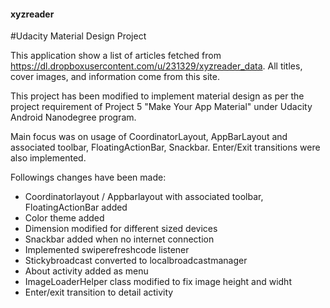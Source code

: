 #### xyzreader
#Udacity Material Design Project

This application show a list of articles fetched from https://dl.dropboxusercontent.com/u/231329/xyzreader_data. All titles, cover images, and information come from this site.

This project has been modified to implement material design as per the project requirement of Project 5 "Make Your App Material" under Udacity Android Nanodegree program.

Main focus was on usage of CoordinatorLayout, AppBarLayout and associated toolbar, FloatingActionBar, Snackbar. Enter/Exit transitions were also implemented.

Followings changes have been made:

- Coordinatorlayout / Appbarlayout with associated toolbar, FloatingActionBar added
- Color theme added
- Dimension modified for different sized devices
- Snackbar added when no internet connection
- Implemented swiperefreshcode listener
- Stickybroadcast converted to localbroadcastmanager
- About activity added as menu
- ImageLoaderHelper class modified to fix image height and widht
- Enter/exit transition to detail activity
